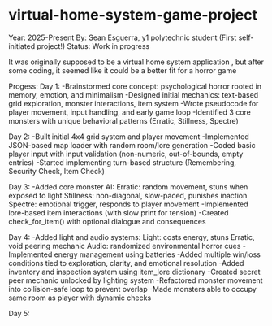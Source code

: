 # virtual-home-system-game-project
Year: 2025-Present
By: Sean Esguerra, y1 polytechnic student (First self-initiated project!)
Status: Work in progress

It was originally supposed to be a virtual home system application , but after some coding, it seemed like it could be a better fit for a horror game

Progess:
Day 1:
-Brainstormed core concept: psychological horror rooted in memory, emotion, and minimalism
-Designed initial mechanics: text-based grid exploration, monster interactions, item system
-Wrote pseudocode for player movement, input handling, and early game loop
-Identified 3 core monsters with unique behavioral patterns (Erratic, Stillness, Spectre)

Day 2:
-Built initial 4x4 grid system and player movement
-Implemented JSON-based map loader with random room/lore generation
-Coded basic player input with input validation (non-numeric, out-of-bounds, empty entries)
-Started implementing turn-based structure (Remembering, Security Check, Item Check)

Day 3:
-Added core monster AI:
  Erratic: random movement, stuns when exposed to light
  Stillness: non-diagonal, slow-paced, punishes inaction
  Spectre: emotional trigger, responds to player movement
-Implemented lore-based item interactions (with slow print for tension)
-Created check_for_item() with optional dialogue and consequences

Day 4:
-Added light and audio systems:
  Light: costs energy, stuns Erratic, void peering mechanic
  Audio: randomized environmental horror cues
-Implemented energy management using batteries
-Added multiple win/loss conditions tied to exploration, clarity, and emotional resolution
-Added inventory and inspection system using item_lore dictionary
-Created secret peer mechanic unlocked by lighting system
-Refactored monster movement into collision-safe loop to prevent overlap
-Made monsters able to occupy same room as player with dynamic checks

Day 5:



